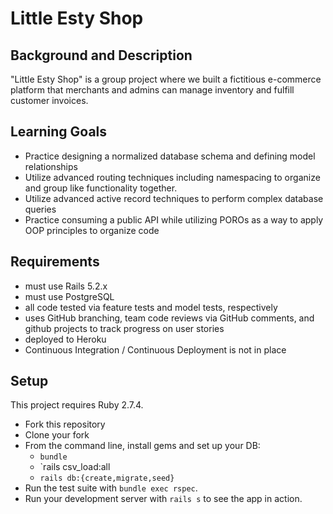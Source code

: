 # Little Esty Shop

## Background and Description

"Little Esty Shop" is a group project where we built a fictitious e-commerce platform that merchants and admins can manage inventory and fulfill customer invoices.

## Learning Goals
- Practice designing a normalized database schema and defining model relationships
- Utilize advanced routing techniques including namespacing to organize and group like functionality together.
- Utilize advanced active record techniques to perform complex database queries
- Practice consuming a public API while utilizing POROs as a way to apply OOP principles to organize code

## Requirements
- must use Rails 5.2.x
- must use PostgreSQL
- all code tested via feature tests and model tests, respectively
- uses GitHub branching, team code reviews via GitHub comments, and github projects to track progress on user stories
- deployed to Heroku
- Continuous Integration / Continuous Deployment is not in place

## Setup

This project requires Ruby 2.7.4.

* Fork this repository
* Clone your fork
* From the command line, install gems and set up your DB:
    * `bundle`
    * `rails csv_load:all
    * `rails db:{create,migrate,seed}`
* Run the test suite with `bundle exec rspec`.
* Run your development server with `rails s` to see the app in action.
